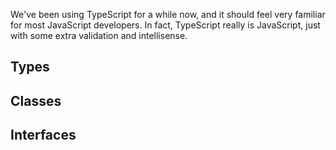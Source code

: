 We've been using TypeScript for a while now, and it should feel very familiar for most JavaScript developers.  In fact, TypeScript really is JavaScript, just with some extra validation and intellisense.

## Types

## Classes

## Interfaces
